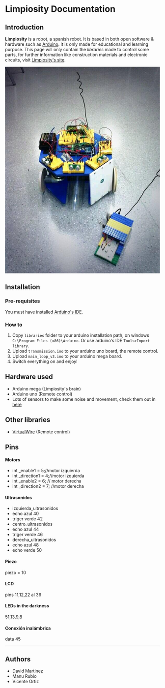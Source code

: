 # Limpiosity Documentation

## Introduction

**Limpiosity** is a robot, a spanish robot. It is based in both open software & hardware such as [Arduino](http://www.arduino.cc/). It is only made for educational and learning purpose. This page will only contain the *libraries* made to control some parts, for further information like construction materials and electronic circuits, visit [Limpiosity's site](http://www.vicenteortiz.me).

![limpiosity](limpiosity.jpg)

## Installation

### Pre-requisites
You must have installed [Arduino's IDE](http://arduino.cc/en/Main/Software).

### How to
1. Copy `libraries` folder to your arduino installation path, on windows `C:\Program Files (x86)\Arduino`. Or use arduino's IDE `Tools>Import library`.
2. Upload `transmission.ino` to your arduino uno board, the remote control.
3. Upload `main_loop_v3.ino` to your arduino mega board.
4. Switch everything on and enjoy!

## Hardware used

+ Arduino mega (Limpiosity's brain)
+ Arduino uno (Remote control)
+ Lots of sensors to make some noise and movement, check them out in [here](http://www.vicenteortiz.me)


## Other libraries

+ [VirtualWire](http://www.airspayce.com/mikem/arduino/VirtualWire.pdf) (Remote control)


## Pins

#### Motors
+ int _enable1 = 5;//motor izquierda
+ int _direction1 = 4;//motor izquierda
+ int _enable2 = 6;  // motor derecha
+ int _direction2 = 7; //motor derecha

#### Ultrasonidos
+ izquierda_ultrasonidos 
+ echo azul 40
+ triger verde 42
+ centro_ultrasonidos
+ echo azul 44
+ triger verde 46
+ derecha_ultrasonidos
+ echo azul 48
+ echo verde 50

#### Piezo
piezo = 10

#### LCD
pins 11,12,22 al 36

#### LEDs in the darkness
51,13,9,8

#### Conexión inalámbrica
data 45

----------------------------------------------
## Authors

+ David Martinez
+ Manu Rubio
+ Vicente Ortiz
